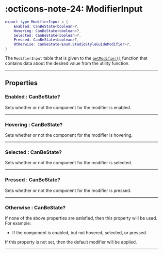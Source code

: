 <h1 class="api-header" markdown>
    <span class="api-icon" markdown>:octicons-note-24:</span>
    <span class="api-title">ModifierInput</span>
</h1>

```lua
export type ModifierInput = {
	Enabled: CanBeState<boolean>?,
	Hovering: CanBeState<boolean>?,
	Selected: CanBeState<boolean>?,
	Pressed: CanBeState<boolean>?,
	Otherwise: CanBeState<Enum.StudioStyleGuideModifier>?,
}
```

The `ModifierInput` table that is given to the [`getModifier()`](../../members/util/getModifier.md) function that contains data about the desired value from the utility function.

----

## Properties

<h3 markdown>
	Enabled
	<span class="api-property-type">
		: CanBeState<boolean>?
	</span>
</h3>

Sets whether or not the component for the modifier is enabled.

----

<h3 markdown>
	Hovering
	<span class="api-property-type">
		: CanBeState<boolean>?
	</span>
</h3>

Sets whether or not the component for the modifier is hovering.


----

<h3 markdown>
	Selected
	<span class="api-property-type">
		: CanBeState<boolean>?
	</span>
</h3>

Sets whether or not the component for the modifier is selected.

----

<h3 markdown>
	Pressed
	<span class="api-property-type">
		: CanBeState<boolean>?
	</span>
</h3>

Sets whether or not the component for the modifier is pressed.

----

<h3 markdown>
	Otherwise
	<span class="api-property-type">
		: CanBeState<Enum.StudioStyleGuideModifier>?
	</span>
</h3>

If none of the above properties are satisfied, then this property will be used.<br>
For example:
* If the component is enabled, but not hovered, selected, or pressed.

If this property is not set, then the default modifier will be applied.

----